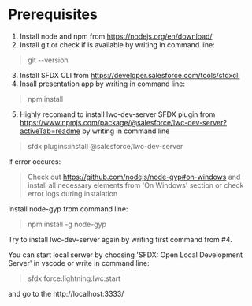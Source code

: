 # Prerequisites

1. Install node and npm from https://nodejs.org/en/download/
2. Install git or check if is available by writing in command line:
> git --version

3. Install SFDX CLI from https://developer.salesforce.com/tools/sfdxcli
4. Insall presentation app by writing in command line:
> npm install

5. Highly recomand to install lwc-dev-server SFDX plugin from https://www.npmjs.com/package/@salesforce/lwc-dev-server?activeTab=readme by writing in command line
> sfdx plugins:install @salesforce/lwc-dev-server

If error occures:

> Check out https://github.com/nodejs/node-gyp#on-windows and install all necessary elements from 'On Windows' section or check error logs during instalation

Install node-gyp from command line:
> npm install -g node-gyp

Try to install lwc-dev-server again by writing first command from #4.

You can start local serwer by choosing 'SFDX: Open Local Development Server' in vscode or write in command line:
>sfdx force:lightning:lwc:start

and go to the http://localhost:3333/